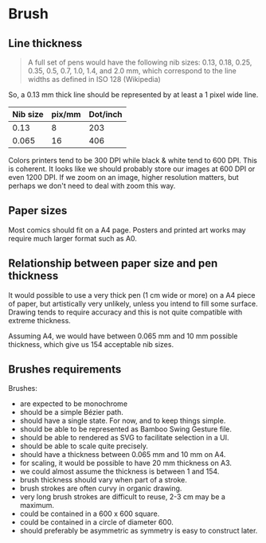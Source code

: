 # Brush

## Line thickness

> A full set of pens would have the following nib sizes: 0.13, 0.18, 0.25, 0.35, 0.5, 0.7, 1.0, 1.4, and 2.0 mm, which correspond to the line widths as defined in ISO 128 (Wikipedia)

So, a 0.13 mm thick line should be represented by at least a 1 pixel wide line.

|Nib size|pix/mm|Dot/inch|
|--------|------|--------|
| 0.13   | 8    | 203    |
| 0.065  | 16   | 406    |

Colors printers tend to be 300 DPI while black & white tend to 600 DPI. This is coherent. It looks like we should probably store our images at 600 DPI or even 1200 DPI. If we zoom on an image, higher resolution matters, but perhaps we don't need to deal with zoom this way.

## Paper sizes

Most comics should fit on a A4 page. Posters and printed art works may require much larger format such as A0.

## Relationship between paper size and pen thickness

It would possible to use a very thick pen (1 cm wide or more) on a A4 piece of paper, but artistically very unlikely, unless you intend to fill some surface.
Drawing tends to require accuracy and this is not quite compatible with extreme thickness.

Assuming A4, we would have between 0.065 mm and 10 mm possible thickness, which give us 154 acceptable nib sizes.

## Brushes requirements

Brushes:

* are expected to be monochrome
* should be a simple Bézier path.
* should have a single state. For now, and to keep things simple.
* should be able to be represented as Bamboo Swing Gesture file.
* should be able to rendered as SVG to facilitate selection in a UI.
* should be able to scale quite precisely.
* should have a thickness between 0.065 mm and 10 mm on A4.
* for scaling, it would be possible to have 20 mm thickness on A3.
* we could almost assume the thickness is between 1 and 154.
* brush thickness should vary when part of a stroke.
* brush strokes are often curvy in organic drawing.
* very long brush strokes are difficult to reuse, 2-3 cm may be a maximum.
* could be contained in a 600 x 600 square.
* could be contained in a circle of diameter 600.
* should preferably be asymmetric as symmetry is easy to construct later.

